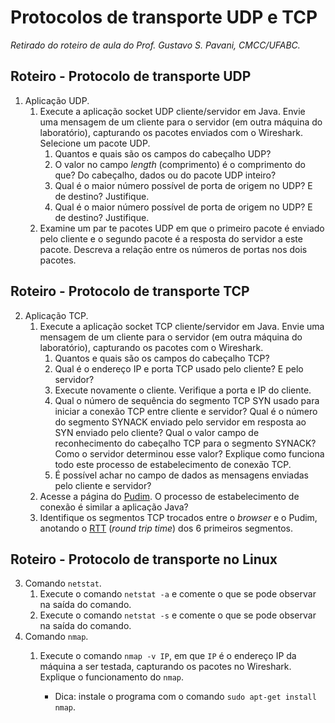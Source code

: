 # Protocolos de transporte UDP e TCP
*Retirado do roteiro de aula do Prof. Gustavo S. Pavani, CMCC/UFABC.*

## Roteiro - Protocolo de transporte UDP

1. Aplicação UDP.
   1. Execute a aplicação socket UDP cliente/servidor em Java. Envie uma
      mensagem de um cliente para o servidor (em outra máquina do laboratório),
      capturando os pacotes enviados com o Wireshark. Selecione um pacote UDP.
      1. Quantos e quais são os campos do cabeçalho UDP?
      2. O valor no campo *length* (comprimento) é o comprimento do que?
         Do cabeçalho, dados ou do pacote UDP inteiro?
      3. Qual é o maior número possível de porta de origem no UDP?
         E de destino? Justifique.
      4. Qual é o maior número possível de porta de origem no UDP?
         E de destino? Justifique.
   2. Examine um par te pacotes UDP em que o primeiro pacote é enviado pelo
      cliente e o segundo pacote é a resposta do servidor a este pacote.
      Descreva a relação entre os números de portas nos dois pacotes.

## Roteiro - Protocolo de transporte TCP

2. Aplicação TCP.
   1. Execute a aplicação socket TCP cliente/servidor em Java. Envie uma
      mensagem de um cliente para o servidor (em outra máquina do laboratório),
      capturando os pacotes com o Wireshark.
      1. Quantos e quais são os campos do cabeçalho TCP?
      2. Qual é o endereço IP e porta TCP usado pelo cliente? E pelo servidor?
      3. Execute novamente o cliente. Verifique a porta e IP do cliente.
      4. Qual o número de sequência do segmento TCP SYN usado para iniciar
         a conexão TCP entre cliente e servidor? Qual é o número do segmento
         SYNACK enviado pelo servidor em resposta ao SYN enviado pelo cliente?
         Qual o valor campo de reconhecimento do cabeçalho TCP para o segmento
         SYNACK? Como o servidor determinou esse valor? Explique como funciona
         todo este processo de estabelecimento de conexão TCP.
      5. É possível achar no campo de dados as mensagens enviadas pelo cliente
         e servidor?
   2. Acesse a página do [Pudim]. O processo de estabelecimento de conexão
      é similar a aplicação Java?
   3. Identifique os segmentos TCP trocados entre o *browser* e o Pudim,
      anotando o [RTT] (*round trip time*) dos 6 primeiros segmentos.

[Pudim]: https://www.pudim.com.br
[RTT]: https://tools.ietf.org/html/rfc6298

## Roteiro - Protocolo de transporte no Linux

3. Comando `netstat`.
   1. Execute o comando `netstat -a` e comente o que se pode observar na
      saída do comando.
   2. Execute o comando `netstat -s` e comente o que se pode observar na
      saída do comando.
4. Comando `nmap`.
   1. Execute o comando `nmap -v IP`, em que `IP` é o endereço IP da máquina
      a ser testada, capturando os pacotes no Wireshark. Explique o funcionamento
      do `nmap`.

      - Dica: instale o programa com o comando `sudo apt-get install nmap`.
